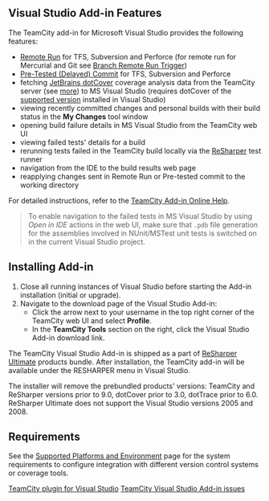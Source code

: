 [//]: # (title: Visual Studio Add-in)
[//]: # (auxiliary-id: Visual Studio Add-in;Visual Studio Addin)

## Visual Studio Add-in Features

The TeamCity add-in for Microsoft Visual Studio provides the following features:
* [Remote Run](remote-run.md) for TFS, Subversion and Perforce (for remote run for Mercurial and Git see [Branch Remote Run Trigger](branch-remote-run-trigger.md))
* [Pre-Tested (Delayed) Commit](pre-tested-delayed-commit.md) for TFS, Subversion and Perforce
* fetching [JetBrains dotCover](http://www.jetbrains.com/dotcover/index.html) coverage analysis data from the TeamCity server (see [more](jetbrains-dotcover.md)) to MS Visual Studio (requires dotCover of the [supported version](supported-platforms-and-environments.md#Code+Coverage) installed in Visual Studio)
* viewing recently committed changes and personal builds with their build status in the __My Changes__ tool window
* opening build failure details in MS Visual Studio from the TeamCity web UI
* viewing failed tests' details for a build
* rerunning tests failed in the TeamCity build locally via the [ReSharper](http://www.jetbrains.com/resharper/) test runner
* navigation from the IDE to the build results web page
* reapplying changes sent in Remote Run or Pre-tested commit to the working directory

For detailed instructions, refer to the [TeamCity Add-in Online Help](https://www.jetbrains.com/help/teamcity/vs-addin/TeamCity_Getting_Started.html).

>To enable navigation to the failed tests in MS Visual Studio by using _Open in IDE_ actions in the web UI, make sure that `.pdb` file generation for the assemblies involved in NUnit/MSTest unit tests is switched on in the current Visual Studio project.

## Installing Add-in

1. Close all running instances of Visual Studio before starting the Add-in installation (initial or upgrade).
2. Navigate to the download page of the Visual Studio Add-in:
   * Click the arrow next to your username in the top right corner of the TeamCity web UI and select __Profile__.
   * In the __TeamCity Tools__ section on the right, click the Visual Studio Add-in download link.

The TeamCity Visual Studio Add-in is shipped as a part of [ReSharper Ultimate](https://www.jetbrains.com/dotnet/) products bundle. After installation, the TeamCity add-in will be available under the RESHARPER menu in Visual Studio.

<note>

The installer will remove the prebundled products' versions: TeamCity and ReSharper versions prior to 9.0, dotCover prior to 3.0, dotTrace prior to 6.0. ReSharper Ultimate does not support the Visual Studio versions 2005 and 2008.
</note>

## Requirements

See the [Supported Platforms and Environment](supported-platforms-and-environments.md#IDE+Integration) page for the system requirements to configure integration with different version control systems or coverage tools.

<seealso>
        <category ref="blog">
            <a href="http://blogs.jetbrains.com/teamcity/2013/03/13/teamcity-plugin-for-visual-studio/">TeamCity plugin for Visual Studio</a>
        </category>
        <category ref="troubleshooting">
            <a href="reporting-issues.md">TeamCity Visual Studio Add-in issues</a>
        </category>
</seealso>